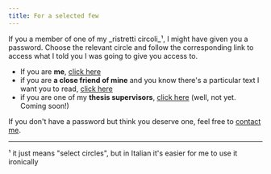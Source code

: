 ```yaml
---
title: For a selected few
---
```


If you a member of one of my _ristretti circoli_¹, I might have given you a password. 
Choose the relevant circle and follow the corresponding link to access what I told you I was going to give you access to.

- If you are __me__, [click here](https://harisont.github.io/area-riservata/)
- if you are __a close friend of mine__ and you know there's a particular text I want you to read, [click here](https://harisont.github.io/pronouns/)
- if you are one of my __thesis supervisors__, [click here]() (well, not yet. Coming soon!)

If you don't have a password but think you deserve one, feel free to [contact me](mailto:arianna.masciolini@gmail.com).

---

¹ it just means "select circles", but in Italian it's easier for me to use it ironically